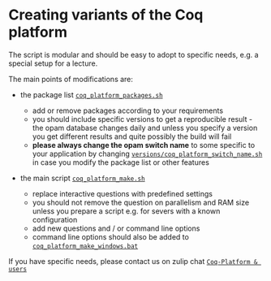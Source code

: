 # Creating variants of the Coq platform

The script is modular and should be easy to adopt to specific needs, e.g. a special setup for a lecture.

The main points of modifications are:

- the package list [`coq_platform_packages.sh`](/coq_platform_packages.sh)
  - add or remove packages according to your requirements
  - you should include specific versions to get a reproducible result - the opam database changes daily and unless you specify a
    version you get different results and quite possibly the build will fail
  - **please always change the opam switch name** to some specific to your application by changing [`versions/coq_platform_switch_name.sh`](/versions/coq_platform_switch_name.sh) in case you modify the package list or other features

- the main script [`coq_platform_make.sh`](/coq_platform_make.sh)
  - replace interactive questions with predefined settings
  - you should not remove the question on parallelism and RAM size unless you prepare a script e.g. for severs with a known configuration
  - add new questions and / or command line options
  - command line options should also be added to [`coq_platform_make_windows.bat`](/coq_platform_make_windows.bat)

If you have specific needs, please contact us on zulip chat [`Coq-Platform & users`](https://coq.zulipchat.com/#narrow/stream/250632-Coq-Platform.20devs.20.26.20users)